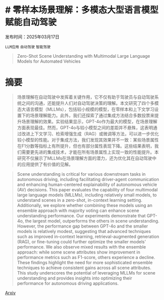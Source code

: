 # # 零样本场景理解：多模态大型语言模型赋能自动驾驶

发布时间：2025年03月17日

`LLM应用` `自动驾驶` `智能驾驶`

> Zero-Shot Scene Understanding with Multimodal Large Language Models for Automated Vehicles

# 摘要

> 场景理解在自动驾驶中发挥着关键作用，它不仅有助于驾驶员与自动驾驶系统之间的沟通，还能提升人们对自动驾驶决策的理解。本文研究了四个多模态大语言模型（MLLMs），包括较小规模的模型，在零样本和上下文学习设置下的场景理解能力。此外，我们还探索了通过集成方法结合多数投票来提升场景理解的效果。实验结果显示，GPT-4o作为最大的模型，在场景理解方面表现最佳。然而，GPT-4o与较小模型之间的差距并不悬殊，这表明通过改进上下文学习、检索增强生成（RAG）或微调等方法，可以进一步优化较小模型的性能。对于集成方法，我们发现其效果并不一致：某些场景属性在F1分数等指标上有所提升，但也有部分属性表现下降。这些结果表明，我们需要更先进的集成技术，才能在所有场景属性上实现一致的性能提升。本研究不仅展示了MLLMs在场景理解方面的潜力，还为优化其在自动驾驶中的应用提供了有价值的见解。


> Scene understanding is critical for various downstream tasks in autonomous driving, including facilitating driver-agent communication and enhancing human-centered explainability of autonomous vehicle (AV) decisions. This paper evaluates the capability of four multimodal large language models (MLLMs), including relatively small models, to understand scenes in a zero-shot, in-context learning setting. Additionally, we explore whether combining these models using an ensemble approach with majority voting can enhance scene understanding performance. Our experiments demonstrate that GPT-4o, the largest model, outperforms the others in scene understanding. However, the performance gap between GPT-4o and the smaller models is relatively modest, suggesting that advanced techniques such as improved in-context learning, retrieval-augmented generation (RAG), or fine-tuning could further optimize the smaller models' performance. We also observe mixed results with the ensemble approach: while some scene attributes show improvement in performance metrics such as F1-score, others experience a decline. These findings highlight the need for more sophisticated ensemble techniques to achieve consistent gains across all scene attributes. This study underscores the potential of leveraging MLLMs for scene understanding and provides insights into optimizing their performance for autonomous driving applications.

[Arxiv](https://arxiv.org/abs/2506.12232)